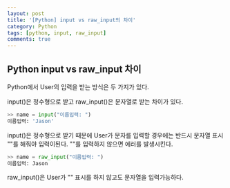 ```yaml
---
layout: post
title: '[Python] input vs raw_input의 차이'
category: Python
tags: [python, input, raw_input]
comments: true
---
```


## Python input vs raw_input 차이

Python에서 User의 입력을 받는 방식은 두 가지가 있다.
 
input()은 정수형으로 받고 raw_input()은 문자열로 받는 차이가 있다.

~~~python
>> name = input("이름입력: ")
이름입력: 'Jason'
~~~

input()은 정수형으로 받기 때문에 User가 문자를 입력할 경우에는 반드시 문자열 표시 ""를 해줘야 입력이된다. ""를 입력하지 않으면 에러를 발생시킨다.

~~~python
>> name = raw_input("이름입력: ")
이름입력: Jason
~~~

raw_input()은 User가 "" 표시를 하지 않고도 문자열을 입력가능하다.




